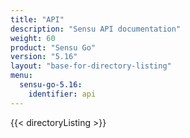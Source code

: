 ```yaml
---
title: "API"
description: "Sensu API documentation"
weight: 60
product: "Sensu Go"
version: "5.16"
layout: "base-for-directory-listing"
menu:
  sensu-go-5.16:
    identifier: api
---
```


{{< directoryListing >}}
